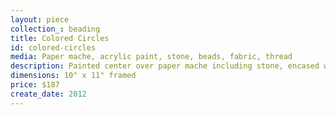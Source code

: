 ```yaml
---
layout: piece
collection_: beading
title: Colored Circles
id: colored-circles
media: Paper mache, acrylic paint, stone, beads, fabric, thread
description: Painted center over paper mache including stone, encased with peyote stitched beading, quilted, matted in glassed maple frame 2" in depth.
dimensions: 10" x 11" framed
price: $187
create_date: 2012
---
```

